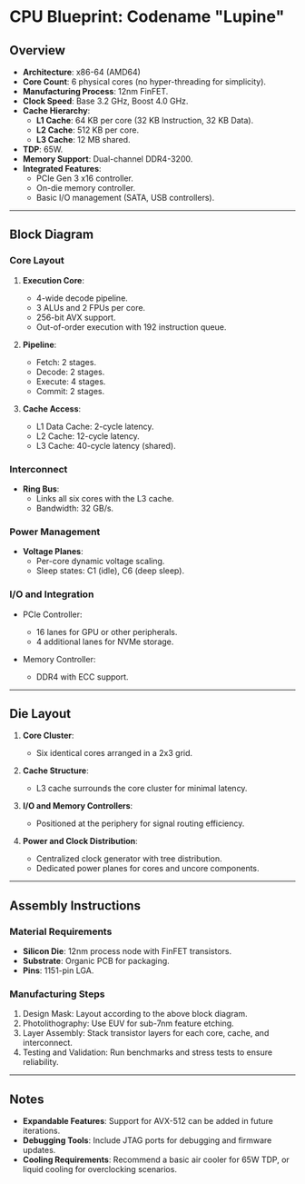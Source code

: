 # CPU Blueprint: Codename "Lupine"

## Overview
- **Architecture**: x86-64 (AMD64)
- **Core Count**: 6 physical cores (no hyper-threading for simplicity).
- **Manufacturing Process**: 12nm FinFET.
- **Clock Speed**: Base 3.2 GHz, Boost 4.0 GHz.
- **Cache Hierarchy**:
  - **L1 Cache**: 64 KB per core (32 KB Instruction, 32 KB Data).
  - **L2 Cache**: 512 KB per core.
  - **L3 Cache**: 12 MB shared.
- **TDP**: 65W.
- **Memory Support**: Dual-channel DDR4-3200.
- **Integrated Features**:
  - PCIe Gen 3 x16 controller.
  - On-die memory controller.
  - Basic I/O management (SATA, USB controllers).

---

## Block Diagram
### Core Layout
1. **Execution Core**:
   - 4-wide decode pipeline.
   - 3 ALUs and 2 FPUs per core.
   - 256-bit AVX support.
   - Out-of-order execution with 192 instruction queue.

2. **Pipeline**:
   - Fetch: 2 stages.
   - Decode: 2 stages.
   - Execute: 4 stages.
   - Commit: 2 stages.

3. **Cache Access**:
   - L1 Data Cache: 2-cycle latency.
   - L2 Cache: 12-cycle latency.
   - L3 Cache: 40-cycle latency (shared).

### Interconnect
- **Ring Bus**:
  - Links all six cores with the L3 cache.
  - Bandwidth: 32 GB/s.

### Power Management
- **Voltage Planes**:
  - Per-core dynamic voltage scaling.
  - Sleep states: C1 (idle), C6 (deep sleep).

### I/O and Integration
- PCIe Controller:
  - 16 lanes for GPU or other peripherals.
  - 4 additional lanes for NVMe storage.

- Memory Controller:
  - DDR4 with ECC support.

---

## Die Layout
1. **Core Cluster**:
   - Six identical cores arranged in a 2x3 grid.

2. **Cache Structure**:
   - L3 cache surrounds the core cluster for minimal latency.

3. **I/O and Memory Controllers**:
   - Positioned at the periphery for signal routing efficiency.

4. **Power and Clock Distribution**:
   - Centralized clock generator with tree distribution.
   - Dedicated power planes for cores and uncore components.

---

## Assembly Instructions
### Material Requirements
- **Silicon Die**: 12nm process node with FinFET transistors.
- **Substrate**: Organic PCB for packaging.
- **Pins**: 1151-pin LGA.

### Manufacturing Steps
1. Design Mask: Layout according to the above block diagram.
2. Photolithography: Use EUV for sub-7nm feature etching.
3. Layer Assembly: Stack transistor layers for each core, cache, and interconnect.
4. Testing and Validation: Run benchmarks and stress tests to ensure reliability.

---

## Notes
- **Expandable Features**: Support for AVX-512 can be added in future iterations.
- **Debugging Tools**: Include JTAG ports for debugging and firmware updates.
- **Cooling Requirements**: Recommend a basic air cooler for 65W TDP, or liquid cooling for overclocking scenarios.

